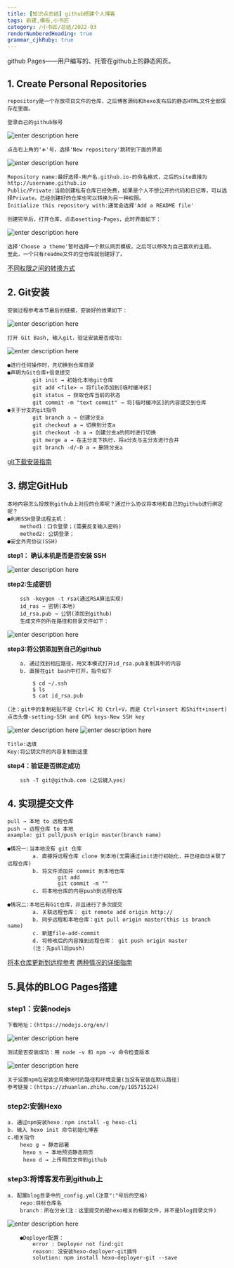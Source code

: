 ```yaml
---
title: [知识点总结] github搭建个人博客 
tags: 新建,模板,小书匠
category: /小书匠/总结/2022-03
renderNumberedHeading: true
grammar_cjkRuby: true
---
```


github Pages——用户编写的、托管在github上的静态网页。
## 1. Create Personal Repositories
	repository是一个存放项目文件的仓库，之后博客源码和hexo发布后的静态HTML文件全部保存在里面。

	登录自己的github账号
![enter description here](https://github.com/echolumj/blogImg.git/小书匠/1646787394576.png)

	点击右上角的'➕'号，选择'New repository'跳转到下面的界面
![enter description here](https://github.com/echolumj/blogImg.git/小书匠/1646789504705.png)

	Repository name:最好选择-用户名.github.io-的命名格式，之后的site直接为http://username.github.io
	Public/Private:当前创建私有仓库已经免费，如果是个人不想公开的代码和日记等，可以选择Private。已经创建好的仓库也可以转换为另一种权限。
	Initialize this repository with:通常会选择'Add a README file'
	
	创建完毕后，打开仓库，点击⚙setting-Pages，此时界面如下：
![enter description here](https://github.com/echolumj/blogImg.git/小书匠/1646790127731.png)	

	选择'Choose a theme'暂时选择一个默认网页模板，之后可以修改为自己喜欢的主题。
	至此，一个只有readme文件的空仓库就创建好了。
[不同权限之间的转换方式](https://www.cnblogs.com/05-hust/articles/13607712.html)

## 2. Git安装
	安装过程参考本节最后的链接，安装好的效果如下：
![enter description here](https://github.com/echolumj/blogImg.git/小书匠/1646791854153.png)
	
	打开 Git Bash, 输入git，验证安装是否成功:
![enter description here](https://github.com/echolumj/blogImg.git/小书匠/1646791988174.png)

	●进行任何操作时，先切换到仓库目录
	●声明为Git仓库+信息提交
			git init → 初始化本地git仓库
			git add <file> → 将file添加到[临时缓冲区]
			git status → 获取仓库当前的状态
			git commit -m "text commit" → 将[临时缓冲区]的内容提交到仓库
	●关于分支的git指令
			git branch a → 创建分支a
			git checkout a → 切换到分支a
			git checkout -b a → 创建分支a的同时进行切换
			git merge a → 在主分支下执行，将a分支与主分支进行合并
			git branch -d/-D a → 删除分支a
[git下载安装指南](https://zhuanlan.zhihu.com/p/103325381)
## 3. 绑定GitHub
	本地内容怎么投放到github上对应的仓库呢？通过什么协议将本地和自己的github进行绑定呢？
	●利用SSH登录远程主机：
		method1：口令登录；(需要反复输入密码)
		method2: 公钥登录；
	●安全外壳协议(SSH)
**step1： 确认本机是否是否安装 SSH**

![enter description here](https://github.com/echolumj/blogImg.git/小书匠/1646793273967.png)
	
**step2:生成密钥**

		ssh -keygen -t rsa(通过RSA算法实现)
		id_ras → 密钥(本地)
		id_rsa.pub → 公钥(添加到github)
		生成文件的所在路径和目录文件如下：
![enter description here](https://github.com/echolumj/blogImg.git/小书匠/1646793647947.png)

**step3:将公钥添加到自己的github**
	
		a. 通过找到相应路径，用文本模式打开id_rsa.pub复制其中的内容
		b. 直接在git bash中打开，指令如下
```
		$ cd ~/.ssh 
		$ ls
		$ cat id_rsa.pub
```
	(注：git中的复制粘贴不是 Ctrl+C 和 Ctrl+V，而是 Ctrl+insert 和Shift+insert)
	点击头像-setting-SSH and GPG keys-New SSH key
![enter description here](https://github.com/echolumj/blogImg.git/小书匠/1646794462009.png)
![enter description here](https://github.com/echolumj/blogImg.git/小书匠/1646794506564.png)

	Title:选填
	Key:将公钥文件的内容复制到这里
	
**step4：验证是否绑定成功**

		ssh -T git@github.com (之后键入yes)
		
## 4. 实现提交文件
	pull → 本地 to 远程仓库
	push → 远程仓库 to 本地
	example: git pull/push origin master(branch name)
	
	●情况一:当本地没有 git 仓库
			a. 直接将远程仓库 clone 到本地(无需通过init进行初始化，并已经自动关联了远程仓库)
			b. 将文件添加并 commit 到本地仓库
					git add
					git commit -m ""
			c. 将本地仓库的内容push到远程仓库
			
	●情况二:本地已有Git仓库，并且进行了多次提交
			a. 关联远程仓库： git remote add origin http://
			b. 同步远程和本地仓库：git pull origin master(this is branch name)
			c. 新建file-add-commit
			d. 将修改后的内容推到远程仓库： git push origin master
			(注：先pull后push)
[将本仓库更新到远程参考](https://zhuanlan.zhihu.com/p/265454741)
[两种情况的详细指南](https://zhuanlan.zhihu.com/p/103391101)			
	
## 5.具体的BLOG Pages搭建

### step1：安装nodejs
	下载地址：(https://nodejs.org/en/)
![enter description here](https://github.com/echolumj/blogImg.git/小书匠/1646802013452.png)
	
	测试是否安装成功：用 node -v 和 npm -v 命令检查版本
![enter description here](https://github.com/echolumj/blogImg.git/小书匠/1646802169727.png)
	
	关于设置npm在安装全局模块时的路径和环境变量(当没有安装在默认路径)
	参考链接：(https://zhuanlan.zhihu.com/p/105715224)
		

### step2:安装Hexo
	a. 通过npm安装hexo：npm install -g hexo-cli
	b. 输入 hexo init 命令初始化博客
	c.相关指令 
		hexo g → 静态部署
	     hexo s → 本地预览静态网页
		 hexo d → 上传网页文件到github
### step3:将博客发布到github上
	a. 配置blog目录中的_config.yml(注意":"号后的空格)
		repo:目标仓库名
		branch：所在分支(注：这里提交的是hexo相关的框架文件，并不是blog目录文件)
![enter description here](https://github.com/echolumj/blogImg.git/小书匠/1646803043590.png)

		●Deployer配置：
			error : Deployer not find:git
			reason: 没安装hexo-deployer-git插件
			solution: npm install hexo-deployer-git --save
			